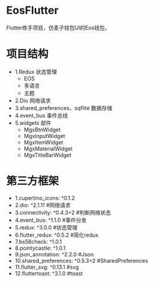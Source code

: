 # EosFlutter
Flutter练手项目，仿麦子钱包UI的Eos钱包，

# 项目结构
  * 1.Redux 状态管理
      * EOS
      * 多语言
      * 主题
  * 2.Dio 网络请求
  * 3.shared_preferences，sqflite 数据存储
  * 4.event_bus 事件总线
  * 5.widgets 部件
      * MgxBtnWidget
      * MgxInputWidget
      * MgxItemWidget
      * MgxMaterialWidget
      * MgxTitleBarWidget
# 第三方框架
  * 1.cupertino_icons: ^0.1.2
  * 2.dio: ^2.1.11        #网络请求
  * 3.connectivity: ^0.4.3+2  #判断网络状态
  * 4.event_bus:  ^1.1.0    #事件分发
  * 5.redux: ^3.0.0   #状态管理
  * 6.flutter_redux: ^0.5.2 #简化redux
  * 7.bs58check: ^1.0.1
  * 8.pointycastle: ^1.0.1
  * 9.json_annotation: ^2.2.0   #Json
  * 10.shared_preferences: ^0.5.3+2 #SharedPreferences
  * 11.flutter_svg: ^0.13.1 #svg
  * 12.fluttertoast: ^3.1.0  #toast
